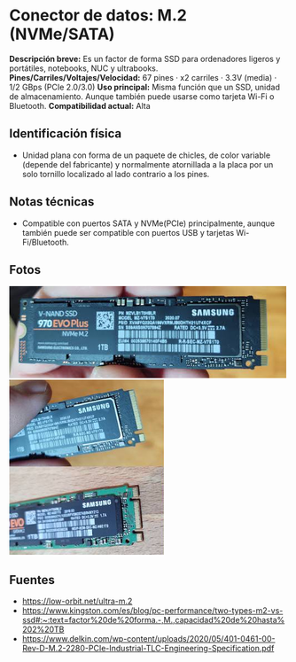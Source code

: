 # Conector de datos: M.2 (NVMe/SATA)

**Descripción breve:** Es un factor de forma SSD para ordenadores ligeros y portátiles, notebooks, NUC y ultrabooks.
**Pines/Carriles/Voltajes/Velocidad:** 67 pines · x2 carriles ·  3.3V (media) · 1/2 GBps (PCIe 2.0/3.0)
**Uso principal:** Misma función que un SSD, unidad de almacenamiento. Aunque también puede usarse como tarjeta Wi-Fi o Bluetooth.
**Compatibilidad actual:** Alta

## Identificación física
- Unidad plana con forma de un paquete de chicles, de color variable (depende del fabricante) y normalmente atornillada a la placa por un solo tornillo localizado al lado contrario a los pines.

## Notas técnicas
- Compatible con puertos SATA y NVMe(PCIe) principalmente, aunque también puede ser compatible con puertos USB y tarjetas Wi-Fi/Bluetooth.

## Fotos
![M.2](../../../assets/img/11-conectores_datos/ultra-m.2-drive-samsung-970-evo-plus-ssd.jpg "M.2")
![M.2 SATA y PCIe](../../../assets/img/11-conectores_datos/M.2_sata_vs_M.2_PCIe.PNG "M.2")

## Fuentes
- https://low-orbit.net/ultra-m.2
- https://www.kingston.com/es/blog/pc-performance/two-types-m2-vs-ssd#:~:text=factor%20de%20forma.-,M.,capacidad%20de%20hasta%202%20TB
- https://www.delkin.com/wp-content/uploads/2020/05/401-0461-00-Rev-D-M.2-2280-PCIe-Industrial-TLC-Engineering-Specification.pdf